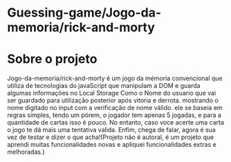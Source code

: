 # Guessing-game/Jogo-da-memoria/rick-and-morty

# Sobre o projeto
Jogo-da-memoria/rick-and-morty é um jogo da mémoria convencional que utiliza de tecnologias do javaScript que manipulam a DOM e guarda algumas informações no Local Storage Como o Nome do usuario que vai ser guardado para utilização posterior após vitoria e derrota. mostrando o nome digitado no input com a verificação de nome válido. ele se baseia em regras simples, tendo um pórem, o jogador tem apenas 5 jogadas, e para a quantidade de cartas isso é pouco. No entanto, caso voce acerte uma carta o jogo te dá mais uma tentativa valida. Enfim, chega de falar, agora é sua vez de testar e dizer o que acha!(Projeto não é autoral, é um projeto que aprendi muitas funcionalidades novas e apliquei funcionalidades extras e melhoradas.)

